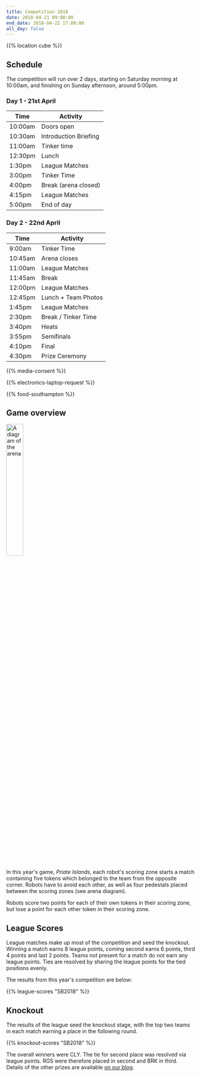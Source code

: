 ```yaml
---
title: Competition 2018
date: 2018-04-21 09:00:00
end_date: 2018-04-22 17:00:00
all_day: false
---
```


{{% location cube %}}

## Schedule
The competition will run over 2 days, starting on Saturday morning at 10:00am, and finishing on Sunday afternoon, around 5:00pm.

### Day 1 - 21st April

| Time    | Activity              |
| ------- | --------------------- |
| 10:00am | Doors open            |
| 10:30am | Introduction Briefing |
| 11:00am | Tinker time           |
| 12:30pm | Lunch                 |
| 1:30pm  | League Matches        |
| 3:00pm  | Tinker Time           |
| 4:00pm  | Break (arena closed)  |
| 4:15pm  | League Matches        |
| 5:00pm  | End of day            |


### Day 2 - 22nd April

| Time    | Activity                       |
| ------- | ------------------------------ |
| 9:00am  | Tinker Time                    |
| 10:45am | Arena closes                   |
| 11:00am | League Matches                 |
| 11:45am | Break                          |
| 12:00pm | League Matches                 |
| 12:45pm | Lunch + Team Photos            |
| 1:45pm  | League Matches                 |
| 2:30pm  | Break / Tinker Time            |
| 3:40pm  | Heats                          |
| 3:55pm  | Semifinals                     |
| 4:10pm  | Final                          |
| 4:30pm  | Prize Ceremony                 |

{{% media-consent %}}

{{% electronics-laptop-request %}}

{{% food-southampton %}}

## Game overview

[<img src="/img/2018/arena.png" alt="A diagram of the arena" class="right" width="30%">](/img/2018/arena.png "A diagram of the arena, click to see larger")

In this year's game, _Priate Islands_, each robot's scoring zone starts a match
containing five tokens which belonged to the team from the opposite corner.
Robots have to avoid each other, as well as four pedestals placed between the
scoring zones (see arena diagram).

Robots score two points for each of their own tokens in their scoring zone, but
lose a point for each other token in their scoring zone.

## League Scores

League matches make up most of the competition and seed the knockout. Winning a
match earns 8 league points, coming second earns 6 points, third 4 points and
last 2 points. Teams not present for a match do not earn any league points. Ties
are resolved by sharing the league points for the tied positions evenly.

The results from this year's competition are below:

{{% league-scores "SB2018" %}}

## Knockout

The results of the league seed the knockout stage, with the top two teams in
each match earning a place in the following round.

{{% knockout-scores "SB2018" %}}

The overall winners were CLY. The tie for second place was resolved via league
points. RGS were therefore placed in second and BRK in third. Details of the
other prizes are available [on our blog][prize-details].

[prize-details]: /blog/2018-04-23-noo-noo-from-collyers-college-wins-sourcebots-2018/#prizes
